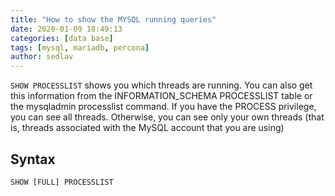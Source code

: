 ```yaml
---
title: "How to show the MYSQL running queries"
date: 2020-01-09 18:49:13
categories: [data base]
tags: [mysql, mariadb, percona]
author: sedlav
---
```


`SHOW PROCESSLIST` shows you which threads are running. You can also get this information from the INFORMATION_SCHEMA PROCESSLIST table or the mysqladmin processlist command. If you have the PROCESS privilege, you can see all threads. Otherwise, you can see only your own threads (that is, threads associated with the MySQL account that you are using)

## Syntax

```mysql
SHOW [FULL] PROCESSLIST
```
